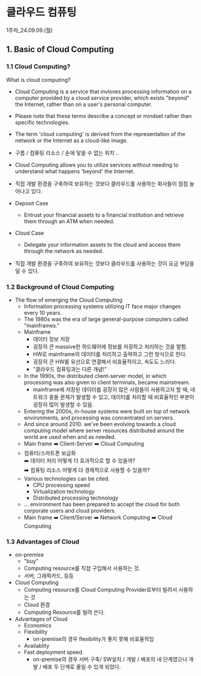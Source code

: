 <h1>클라우드 컴퓨팅</h1>

1주차_24.09.09.(월)

<h2>1. Basic of Cloud Computing</h2>

<h3>1.1 Cloud Computing?</h3>

What is cloud computing?

- Cloud Computing is a service that invloves processing information on a computer provided by a cloud service provider, which exists "beyond" the Internet, rather than on a user's personal computer.

- Please note that these terms describe a concept or mindset rather than specific technologies.

- The term 'cloud computing' is derived from the representation of the network or the Internet as a cloud-like image.

- 구름 / 컴퓨팅 리소스 / 손에 닿을 수 없는 위치 ..

- Cloud Computing allows you to utilize services without needing to understand what happens 'beyond' the Internet.

- 직접 개발 환경을 구축하여 보유하는 것보다 클라우드를 사용하는 회사들이 점점 늘어나고 있다.

- Deposit Case
    - Entrust your financial assets to a financial institution and retrieve them through an ATM when needed.

- Cloud Case
    - Delegate your information assets to the cloud and access them through the network as needed.

- 직접 개발 환경을 구축하여 보유하는 것보다 클라우드를 사용하는 것이 요금 부담을 덜 수 있다.

<h3>1.2 Background of Cloud Computing</h3>

- The flow of emerging the Cloud Computing
    - Information processing systems utilizing IT face major changes every 10 years.
    - The 1980s was the era of large general-purpose computers called "mainframes."
    - Mainframe
        - 데이터 정보 저장
        - 굉장히 큰 massive한 하드웨어에 정보를 저장하고 처리하는 것을 말함.
        - HW로 mainframe의 데이터를 처리하고 출력하고 그런 방식으로 한다.
        - 굉장히 큰 HW를 유선으로 연결해서 비효율적이고, 속도도 느리다.
        - "클라우드 컴퓨팅과는 다른 개념!"
    - In the 1990s, the distributed client-server model, in which processing was also given to client terminals, became mainstream.
        - mainframe에 저장된 데이터를 굉장히 많은 사람들이 사용하고자 할 때, 네트워크 충돌 문제가 발생할 수 있고, 데이터를 처리할 때 비효율적인 부분이 굉장히 많이 발생할 수 있음.
    - Entering the 2000s, in-house systems were built on top of network environments, and processing was concentrated on servers.
    - And since around 2010. we've been evolving towards a cloud computing model where server resources distributed around the world are used when and as needed.
    - Main frame ➡️ Client-Server ➡️ Cloud Computing
    - 컴퓨터/스마트폰 보급화<br/>➡️ 데이터 처리 어떻게 더 효과적으로 할 수 있을까?<br/>➡️ 컴퓨팅 리소스 어떻게 더 경제적으로 사용할 수 있을까?
    - Various technologies can be cited.
        - CPU processing speed
        - Virtualization technology
        - Distributed processing technology
    - ... environment has been prepared to accept the cloud for both corporate users and cloud providers.
    - Main frame ➡️ Client/Server ➡️ Network Computing ➡️ Cloud Computing

<h3>1.3 Advantages of Cloud</h3>

- on-premise
    - "buy"
    - Computing resource를 직접 구입해서 사용하는 것.
    - 서버, 그래픽카드, 등등
- Cloud Computing
    - Computing resource를 Cloud Computing Provider로부터 빌려서 사용하는 것
    - Cloud 환경
    - Computing Resource를 빌려 쓴다.
- Advantages of Cloud
    - Economics
    - Flexibility
        - on-premise의 경우 flexibility가 좋지 못해 비효율적임
    - Availablity
    - Fast deployment speed.
        - on-premise의 경우 서버 구축/ SW설치 / 개발 / 배포의 네 단계였으나 개발 / 배포 두 단계로 줄일 수 있게 되었다.